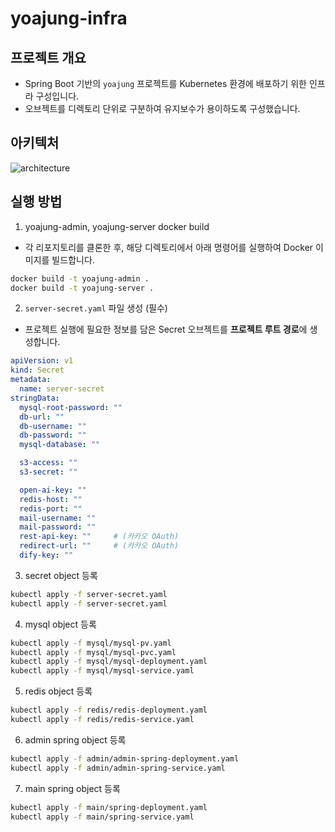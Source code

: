 # yoajung-infra

## 프로젝트 개요
- Spring Boot 기반의 `yoajung` 프로젝트를 Kubernetes 환경에 배포하기 위한 인프라 구성입니다. 
- 오브젝트를 디렉토리 단위로 구분하여 유지보수가 용이하도록 구성했습니다.

## 아키텍처
![architecture](https://github.com/user-attachments/assets/c99ff7a9-e885-406a-b757-828563c17a88)

## 실행 방법
1. yoajung-admin, yoajung-server docker build
- 각 리포지토리를 클론한 후, 해당 디렉토리에서 아래 명령어를 실행하여 Docker 이미지를 빌드합니다.
```bash
docker build -t yoajung-admin .
docker build -t yoajung-server .
````

2. `server-secret.yaml` 파일 생성 (필수)

- 프로젝트 실행에 필요한 정보를 담은 Secret 오브젝트를 **프로젝트 루트 경로**에 생성합니다.
```yaml
apiVersion: v1
kind: Secret
metadata:
  name: server-secret
stringData:
  mysql-root-password: ""
  db-url: ""
  db-username: ""
  db-password: ""
  mysql-database: ""

  s3-access: ""
  s3-secret: ""

  open-ai-key: ""
  redis-host: ""
  redis-port: ""
  mail-username: ""
  mail-password: ""
  rest-api-key: ""     # (카카오 OAuth)
  redirect-url: ""     # (카카오 OAuth)
  dify-key: ""
```

3. secret object 등록
```bash
kubectl apply -f server-secret.yaml
kubectl apply -f server-secret.yaml
```

4. mysql object 등록
```bash
kubectl apply -f mysql/mysql-pv.yaml
kubectl apply -f mysql/mysql-pvc.yaml
kubectl apply -f mysql/mysql-deployment.yaml
kubectl apply -f mysql/mysql-service.yaml
```

5. redis object 등록
```bash
kubectl apply -f redis/redis-deployment.yaml
kubectl apply -f redis/redis-service.yaml
```

6. admin spring object 등록
```bash
kubectl apply -f admin/admin-spring-deployment.yaml
kubectl apply -f admin/admin-spring-service.yaml
```

7. main spring object 등록
```bash
kubectl apply -f main/spring-deployment.yaml
kubectl apply -f main/spring-service.yaml
```
